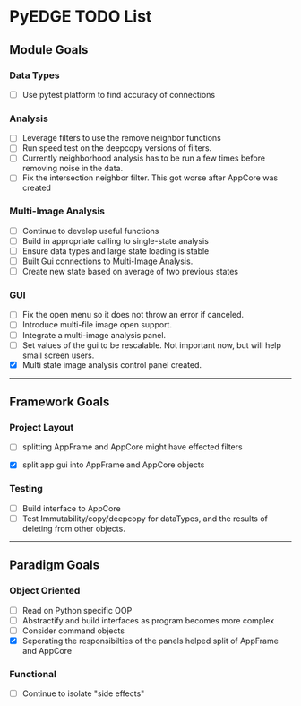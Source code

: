 # PyEDGE TODO List

## Module Goals
### Data Types
- [ ] Use pytest platform to find accuracy of connections

### Analysis
- [ ] Leverage filters to use the remove neighbor functions
- [ ] Run speed test on the deepcopy versions of filters.
- [ ] Currently neighborhood analysis has to be run a few times before removing noise in the data.
- [ ] Fix the intersection neighbor filter. This got worse after AppCore was created

### Multi-Image Analysis
- [ ] Continue to develop useful functions
- [ ] Build in appropriate calling to single-state analysis
- [ ] Ensure data types and large state loading is stable
- [ ] Built Gui connections to Multi-Image Analysis.
- [ ] Create new state based on average of two previous states

### GUI
- [ ] Fix the open menu so it does not throw an error if canceled.
- [ ] Introduce multi-file image open support.
- [ ] Integrate a multi-image analysis panel.
- [ ] Set values of the gui to be rescalable. Not important now, but will help small screen users.
- [x] Multi state image analysis control panel created.

- - -

## Framework Goals
### Project Layout
- [ ] splitting AppFrame and AppCore might have effected filters
- [x] split app gui into AppFrame and AppCore objects


### Testing
- [ ] Build interface to AppCore
- [ ] Test Immutability/copy/deepcopy for dataTypes, and the results of deleting from other objects.

- - -

## Paradigm Goals
### Object Oriented
- [ ] Read on Python specific OOP
- [ ] Abstractify and build interfaces as program becomes more complex
- [ ] Consider command objects
- [x] Seperating the responsibilties of the panels helped split of AppFrame and AppCore

### Functional
- [ ] Continue to isolate "side effects"